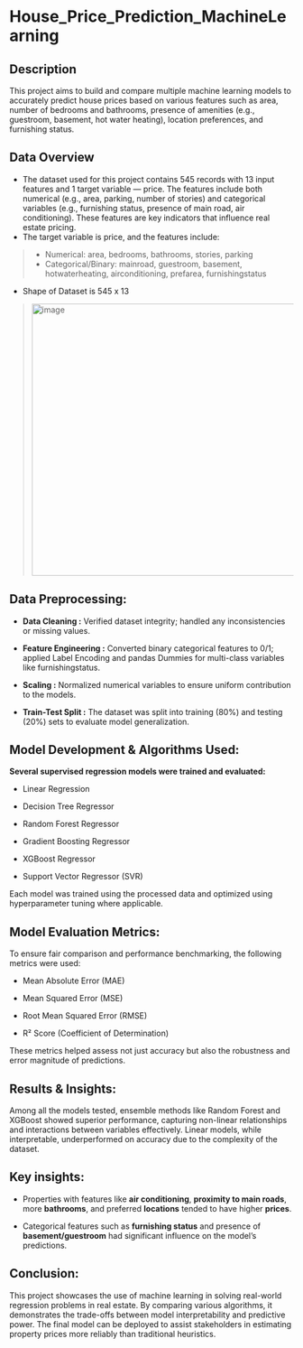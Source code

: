 # House_Price_Prediction_MachineLearning

## Description
This project aims to build and compare multiple machine learning models to accurately predict house prices based on various features such as area, number of bedrooms and bathrooms, presence of amenities (e.g., guestroom, basement, hot water heating), location preferences, and furnishing status.


## Data Overview

- The dataset used for this project contains 545 records with 13 input features and 1 target variable — price. The features include both numerical (e.g., area, parking, number of stories) and categorical variables (e.g., furnishing status, presence of main road, air conditioning). These features are key indicators that influence real estate pricing.
- The target variable is price, and the features include:
> - Numerical: area, bedrooms, bathrooms, stories, parking
> - Categorical/Binary: mainroad, guestroom, basement, hotwaterheating, airconditioning, prefarea, furnishingstatus
-  Shape of Dataset is 545 x 13
 > <img width="1345" height="482" alt="image" src="https://github.com/user-attachments/assets/b84b168e-5bec-4cac-9f10-199549cae77d" />
##

## Data Preprocessing:

- **Data Cleaning :** Verified dataset integrity; handled any inconsistencies or missing values.

- **Feature Engineering :** Converted binary categorical features to 0/1; applied Label Encoding and pandas Dummies for multi-class variables like furnishingstatus.

- **Scaling :** Normalized numerical variables to ensure uniform contribution to the models.

- **Train-Test Split :** The dataset was split into training (80%) and testing (20%) sets to evaluate model generalization.

## Model Development & Algorithms Used:

**Several supervised regression models were trained and evaluated:**

- Linear Regression

- Decision Tree Regressor

- Random Forest Regressor

- Gradient Boosting Regressor

- XGBoost Regressor

- Support Vector Regressor (SVR)

Each model was trained using the processed data and optimized using hyperparameter tuning where applicable.

##

## Model Evaluation Metrics:

To ensure fair comparison and performance benchmarking, the following metrics were used:

- Mean Absolute Error (MAE)

- Mean Squared Error (MSE)

- Root Mean Squared Error (RMSE)

- R² Score (Coefficient of Determination)

These metrics helped assess not just accuracy but also the robustness and error magnitude of predictions.

##

## Results & Insights:

Among all the models tested, ensemble methods like Random Forest and XGBoost showed superior performance, capturing non-linear relationships and interactions between variables effectively. Linear models, while interpretable, underperformed on accuracy due to the complexity of the dataset.

##

## Key insights:

- Properties with features like **air conditioning**, **proximity to main roads**, more **bathrooms**, and preferred **locations** tended to have higher **prices**.

- Categorical features such as **furnishing status** and presence of **basement/guestroom** had significant influence on the model’s predictions.

##

## Conclusion:

This project showcases the use of machine learning in solving real-world regression problems in real estate. By comparing various algorithms, it demonstrates the trade-offs between model interpretability and predictive power. The final model can be deployed to assist stakeholders in estimating property prices more reliably than traditional heuristics.
